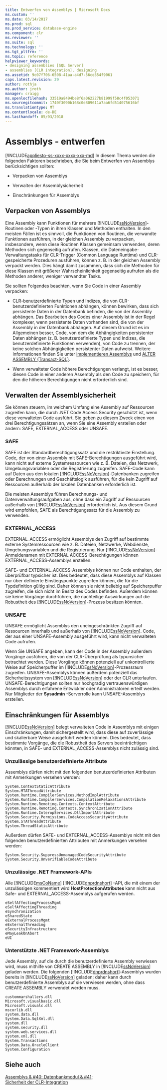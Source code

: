 ```yaml
---
title: Entwerfen von Assemblys | Microsoft Docs
ms.custom: ''
ms.date: 03/14/2017
ms.prod: sql
ms.prod_service: database-engine
ms.component: clr
ms.reviewer: ''
ms.suite: sql
ms.technology: ''
ms.tgt_pltfrm: ''
ms.topic: reference
helpviewer_keywords:
- designing assemblies [SQL Server]
- assemblies [CLR integration], designing
ms.assetid: 9c07f706-6508-41aa-a4d7-56ce354f9061
caps.latest.revision: 29
author: rothja
ms.author: jroth
manager: craigg
ms.openlocfilehash: 33519a8494be8f6a062227b81999f58c4f053071
ms.sourcegitcommit: 1740f3090b168c0e809611a7aa6fd514075616bf
ms.translationtype: MT
ms.contentlocale: de-DE
ms.lasthandoff: 05/03/2018
---
```

# <a name="assemblies---designing"></a>Assemblys - entwerfen
[!INCLUDE[appliesto-ss-xxxx-xxxx-xxx-md](../../includes/appliesto-ss-xxxx-xxxx-xxx-md.md)]
  In diesem Thema werden die folgenden Faktoren beschrieben, die Sie beim Entwerfen von Assemblys berücksichtigen sollten:  
  
-   Verpacken von Assemblys  
  
-   Verwalten der Assemblysicherheit  
  
-   Einschränkungen für Assemblys  
  
## <a name="packaging-assemblies"></a>Verpacken von Assemblys  
 Eine Assembly kann Funktionen für mehrere [!INCLUDE[ssNoVersion](../../includes/ssnoversion-md.md)]-Routinen oder -Typen in ihren Klassen und Methoden enthalten. In den meisten Fällen ist es sinnvoll, die Funktionen von Routinen, die verwandte Funktionen ausführen, in der gleichen Assembly zu verpacken, insbesondere, wenn diese Routinen Klassen gemeinsam verwenden, deren Methoden sich gegenseitig aufrufen. Klassen, die Dateneingabe-Verwaltungstasks für CLR-Trigger (Common Language Runtime) und CLR-gespeicherte Prozeduren ausführen, können z. B. in der gleichen Assembly verpackt werden. Dies hängt damit zusammen, dass sich die Methoden für diese Klassen mit größerer Wahrscheinlichkeit gegenseitig aufrufen als die Methoden anderer, weniger verwandter Tasks.  
  
 Sie sollten Folgendes beachten, wenn Sie Code in einer Assembly verpacken:  
  
-   CLR-benutzerdefinierte Typen und Indizes, die von CLR-benutzerdefinierten Funktionen abhängen, können bewirken, dass sich persistente Daten in der Datenbank befinden, die von der Assembly abhängen. Das Bearbeiten des Codes einer Assembly ist in der Regel komplexer, wenn persistente Daten vorhanden sind, die von der Assembly in der Datenbank abhängen. Auf diesem Grund ist es im Allgemeinen besser, Code, von dem die Abhängigkeiten persistenter Daten abhängen (z. B. benutzerdefinierte Typen und Indizes, die benutzerdefinierte Funktionen verwenden), von Code zu trennen, der keine solchen Abhängigkeiten persistenter Daten aufweist. Weitere Informationen finden Sie unter [implementieren Assemblys](../../relational-databases/clr-integration/assemblies-implementing.md) und [ALTER ASSEMBLY &#40;Transact-SQL&#41;](../../t-sql/statements/alter-assembly-transact-sql.md).  
  
-   Wenn verwalteter Code höhere Berechtigungen verlangt, ist es besser, diesen Code in einer anderen Assembly als den Code zu speichern, für den die höheren Berechtigungen nicht erforderlich sind.  
  
## <a name="managing-assembly-security"></a>Verwalten der Assemblysicherheit  
 Sie können steuern, im welchem Umfang eine Assembly auf Ressourcen zugreifen kann, die durch .NET Code Access Security geschützt ist, wenn diese verwalteten Code ausführt. Sie geben zu diesem Zweck einen von drei Berechtigungssätzen an, wenn Sie eine Assembly erstellen oder ändern: SAFE, EXTERNAL_ACCESS oder UNSAFE.  
  
### <a name="safe"></a>SAFE  
 SAFE ist der Standardberechtigungssatz und die restriktivste Einstellung. Code, der von einer Assembly mit SAFE-Berechtigungen ausgeführt wird, kann nicht auf externe Systemressourcen wie z. B. Dateien, das Netzwerk, Umgebungsvariablen oder die Registrierung zugreifen. SAFE-Code kann auf Daten aus den lokalen [!INCLUDE[ssNoVersion](../../includes/ssnoversion-md.md)]-Datenbanken zugreifen oder Berechnungen und Geschäftslogik ausführen, für die kein Zugriff auf Ressourcen außerhalb der lokalen Datenbanken erforderlich ist.  
  
 Die meisten Assemblys führen Berechnungs- und Datenverwaltungsaufgaben aus, ohne dass ein Zugriff auf Ressourcen außerhalb von [!INCLUDE[ssNoVersion](../../includes/ssnoversion-md.md)] erforderlich ist. Aus diesem Grund wird empfohlen, SAFE als Berechtigungssatz für die Assembly zu verwenden.  
  
### <a name="externalaccess"></a>EXTERNAL_ACCESS  
 EXTERNAL_ACCESS ermöglicht Assemblys den Zugriff auf bestimmte externe Systemressourcen wie z. B. Dateien, Netzwerke, Webdienste, Umgebungsvariablen und die Registrierung. Nur [!INCLUDE[ssNoVersion](../../includes/ssnoversion-md.md)]-Anmeldenamen mit EXTERNAL ACCESS-Berechtigungen können EXTERNAL_ACCESS-Assemblys erstellen.  
  
 SAFE- und EXTERNAL_ACCESS-Assemblys können nur Code enthalten, der überprüfbar typsicher ist. Dies bedeutet, dass diese Assemblys auf Klassen nur über definierte Einstiegspunkte zugreifen können, die für die Typdefinition gültig sind. Daher können sie nicht beliebig auf Speicherpuffer zugreifen, die sich nicht im Besitz des Codes befinden. Außerdem können sie keine Vorgänge durchführen, die nachteilige Auswirkungen auf die Robustheit des [!INCLUDE[ssNoVersion](../../includes/ssnoversion-md.md)]-Prozess besitzen könnten.  
  
### <a name="unsafe"></a>UNSAFE  
 UNSAFE ermöglicht Assemblys den uneingeschränkten Zugriff auf Ressourcen innerhalb und außerhalb von [!INCLUDE[ssNoVersion](../../includes/ssnoversion-md.md)]. Code, der aus einer UNSAFE-Assembly ausgeführt wird, kann nicht verwalteten Code aufrufen.  
  
 Wenn Sie UNSAFE angeben, kann der Code in der Assembly außerdem Vorgänge ausführen, die von der CLR-Überprüfung als typunsicher betrachtet werden. Diese Vorgänge können potenziell auf unkontrollierte Weise auf Speicherpuffer im [!INCLUDE[ssNoVersion](../../includes/ssnoversion-md.md)]-Prozessraum zugreifen. UNSAFE-Assemblys können außerdem potenziell das Sicherheitssystem von [!INCLUDE[ssNoVersion](../../includes/ssnoversion-md.md)] oder der CLR unterlaufen. UNSAFE-Berechtigungen sollten nur hochgradig vertrauenswürdigen Assemblys durch erfahrene Entwickler oder Administratoren erteilt werden. Nur Mitglieder der **Sysadmin** -Serverrolle kann UNSAFE-Assemblys erstellen.  
  
## <a name="restrictions-on-assemblies"></a>Einschränkungen für Assemblys  
 [!INCLUDE[ssNoVersion](../../includes/ssnoversion-md.md)] belegt verwalteten Code in Assemblys mit einigen Einschränkungen, damit sichergestellt wird, dass diese auf zuverlässige und skalierbare Weise ausgeführt werden können. Dies bedeutet, dass bestimmte Vorgänge, die die Robustheit des Servers beeinträchtigen könnten, in SAFE- und EXTERNAL_ACCESS-Assemblys nicht zulässig sind.  
  
### <a name="disallowed-custom-attributes"></a>Unzulässige benutzerdefinierte Attribute  
 Assemblys dürfen nicht mit den folgenden benutzerdefinierten Attributen mit Anmerkungen versehen werden:  
  
```  
System.ContextStaticAttribute  
System.MTAThreadAttribute  
System.Runtime.CompilerServices.MethodImplAttribute  
System.Runtime.CompilerServices.CompilationRelaxationsAttribute  
System.Runtime.Remoting.Contexts.ContextAttribute  
System.Runtime.Remoting.Contexts.SynchronizationAttribute  
System.Runtime.InteropServices.DllImportAttribute   
System.Security.Permissions.CodeAccessSecurityAttribute  
System.STAThreadAttribute  
System.ThreadStaticAttribute  
```  
  
 Außerdem dürfen SAFE- und EXTERNAL_ACCESS-Assemblys nicht mit den folgenden benutzerdefinierten Attributen mit Anmerkungen versehen werden:  
  
```  
System.Security.SuppressUnmanagedCodeSecurityAttribute  
System.Security.UnverifiableCodeAttribute  
```  
  
### <a name="disallowed-net-framework-apis"></a>Unzulässige .NET Framework-APIs  
 Alle [!INCLUDE[msCoName](../../includes/msconame-md.md)] [!INCLUDE[dnprdnshort](../../includes/dnprdnshort-md.md)] -API, die mit einem der unzulässigen kommentiert wird **HostProtectionAttributes** kann nicht aus Safe- und EXTERNAL_ACCESS-Assemblys aufgerufen werden.  
  
```  
eSelfAffectingProcessMgmt  
eSelfAffectingThreading  
eSynchronization  
eSharedState   
eExternalProcessMgmt  
eExternalThreading  
eSecurityInfrastructure  
eMayLeakOnAbort  
eUI  
```  
  
### <a name="supported-net-framework-assemblies"></a>Unterstützte .NET Framework-Assemblys  
 Jede Assembly, auf die durch die benutzerdefinierte Assembly verwiesen wird, muss mithilfe von CREATE ASSEMBLY in [!INCLUDE[ssNoVersion](../../includes/ssnoversion-md.md)] geladen werden. Die folgenden [!INCLUDE[dnprdnshort](../../includes/dnprdnshort-md.md)]-Assemblys wurden bereits in [!INCLUDE[ssNoVersion](../../includes/ssnoversion-md.md)] geladen; daher kann durch benutzerdefinierte Assemblys auf sie verwiesen werden, ohne dass CREATE ASSEMBLY verwendet werden muss.  
  
```  
custommarshallers.dll  
Microsoft.visualbasic.dll  
Microsoft.visualc.dll  
mscorlib.dll  
system.data.dll  
System.Data.SqlXml.dll  
system.dll  
system.security.dll  
system.web.services.dll  
system.xml.dll  
System.Transactions  
System.Data.OracleClient  
System.Configuration  
```  
  
## <a name="see-also"></a>Siehe auch  
 [Assemblys & #40; Datenbankmodul & #41;](../../relational-databases/clr-integration/assemblies-database-engine.md)   
 [Sicherheit der CLR-Integration](../../relational-databases/clr-integration/security/clr-integration-security.md)  
  
  
